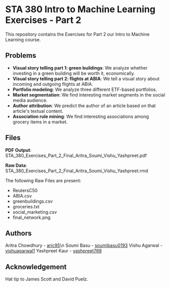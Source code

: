 # STA 380 Intro to Machine Learning Exercises - Part 2
This repository contains the Exercises for Part 2 our Intro to Machine Learning course.  

## Problems

* **Visual story telling part 1: green buildings**: We analyze whether investing in a green building will be worth it, economically.
* **Visual story telling part 2: flights at ABIA**: We tell a visual story about incoming and outgoing flights at ABIA.
* **Portfolio modeling**: We analyze three different ETF-based portfolios.
* **Market segmentation**: We find interesting market segments in the social media audience.
* **Author attribution**: We predict the author of an article based on that article's textual content. 
* **Association rule mining**: We find interesting associations among grocery items in a market.

## Files

**PDF Output**: STA_380_Exercises_Part_2_Final_Aritra_Soumi_Vishu_Yashpreet.pdf

**Raw Data**: STA_380_Exercises_Part_2_Final_Aritra_Soumi_Vishu_Yashpreet.rmd

The following Raw Files are present:
* ReutersC50
* ABIA.csv
* greenbuildings.csv
* groceries.txt
* social_marketing.csv
* final_network.png

## Authors

Aritra Chowdhury - [aric95](https://github.com/aric95)\n
Soumi Basu - [soumibasu0193](https://github.com/soumibasu0193)
Vishu Agarwal - [vishuagarwal1](https://github.com/vishuagarwal1)
Yashpreet Kaur - [yashpreet769](https://github.com/yashpreet769)

## Acknowledgement

Hat tip to James Scott and David Puelz.
